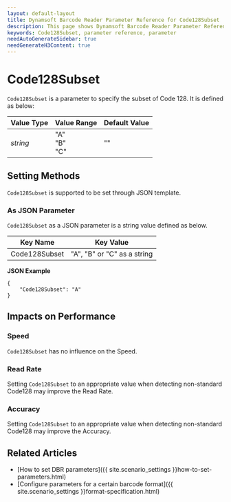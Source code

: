 ```yaml
---
layout: default-layout
title: Dynamsoft Barcode Reader Parameter Reference for Code128Subset
description: This page shows Dynamsoft Barcode Reader Parameter Reference for Code128Subset.
keywords: Code128Subset, parameter reference, parameter
needAutoGenerateSidebar: true
needGenerateH3Content: true
---
```



# Code128Subset 

`Code128Subset` is a parameter to specify the subset of Code 128. It is defined as below:

| Value Type | Value Range | Default Value |
| ---------- | ----------- | ------------- |
| *string* | "A"<br>"B"<br>"C" | ""  |


    
## Setting Methods
`Code128Subset` is supported to be set through JSON template.

### As JSON Parameter
`Code128Subset` as a JSON parameter is a string value defined as below.   

| Key Name | Key Value |
| -------- | --------- |
| Code128Subset | "A", "B" or "C" as a string |


**JSON Example**   
```
{
    "Code128Subset": "A"
}
```


## Impacts on Performance
### Speed
`Code128Subset` has no influence on the Speed.

### Read Rate
Setting `Code128Subset` to an appropriate value when detecting non-standard Code128 may improve the Read Rate. 

### Accuracy
Setting `Code128Subset` to an appropriate value when detecting non-standard Code128 may improve the Accuracy.

## Related Articles
- [How to set DBR parameters]({{ site.scenario_settings }}how-to-set-parameters.html)
- [Configure parameters for a certain barcode format]({{ site.scenario_settings }}format-specification.html)